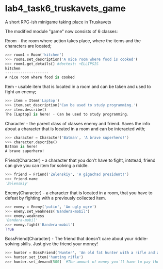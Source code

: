# lab4_task6_truskavets_game
A short RPG-ish minigame taking place in Truskavets


The modified module "game" now consists of 6 classes:

Room - the room where action takes place, where the items and the characters are located;
```python
>>> room1 = Room('kitchen')
>>> room1.set_description('A nice room where food is cooked')
>>> room1.get_details() #doctest: +ELLIPSIS
kitchen
--------------------
A nice room where food is cooked
```
Item - usable item that is located in a room and can be taken and used to fight an enemy;
```python
>>> item = Item('Laptop')
>>> item.set_description('Can be used to study programming.')
>>> item.describe()
The [Laptop] is here! - Can be used to study programming.
```
Character - the parent class of classes enemy and friend. Saves the info about a character that is located in a room and can be interacted with;
```python
>>> character = Character('Batman', 'A brave superhero!')
>>> character.describe()
Batman is here!
A brave superhero!
```
Friend(Character) - a character that you don't have to fight, intstead, friend can give you can item for solving a riddle.
```python
>>> friend = Friend('Zelenskiy', 'A gigachad president!')
>>> friend.name
'Zelenskiy'
```
Enemy(Character) - a character that is located in a room, that you have to defeat by fighting with a previously collected item.
```python
>>> enemy = Enemy('putin', 'An ugly ogre')
>>> enemy.set_weakness('Bandera-mobil')
>>> enemy.weakness
'Bandera-mobil'
>>> enemy.fight('Bandera-mobil')
True
```
BossFriend(Character) -     The friend that doesn't care about your riddle-solving skills. Just give the friend your money!
```python
>>> hunter = BossFriend('Hunter', 'An old fat hunter with a rifle and a long mustache.')
>>> hunter.set_item('hunting rifle')
>>> hunter.set_demand(500)  #The amount of money you`ll have to pay the hunter for the item
```
